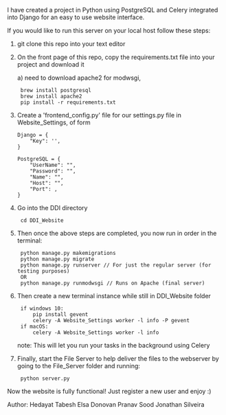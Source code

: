 I have created a project in Python using PostgreSQL and Celery integrated into Django for an easy to use website interface.

If you would like to run this server on your local host follow these steps:

1) git clone this repo into your text editor

2) On the front page of this repo, copy the requirements.txt file into your project and download it

      a) need to download apache2 for modwsgi, 
        
        brew install postgresql
        brew install apache2
        pip install -r requirements.txt 
               
3) Create a 'frontend_config.py' file for our settings.py file in Website_Settings, of form

       Django = {
           "Key": '',
       }

       PostgreSQL = {
           "UserName": "",
           "Password": "",
           "Name": "",
           "Host": "",
           "Port": ,
       }
        
4) Go into the DDI directory

        cd DDI_Website

5) Then once the above steps are completed, you now run in order in the terminal:

        python manage.py makemigrations
        python manage.py migrate
        python manage.py runserver // For just the regular server (for testing purposes)
        OR  
        python manage.py runmodwsgi // Runs on Apache (final server)

6) Then create a new terminal instance while still in DDI_Website folder

        if windows 10:
            pip install gevent 
            celery -A Website_Settings worker -l info -P gevent
        if macOS:
            celery -A Website_Settings worker -l info

    note: This will let you run your tasks in the background using Celery


7) Finally, start the File Server to help deliver the files to the webserver by going to the File_Server folder and running:

        python server.py

Now the website is fully functional!
Just register a new user and enjoy :)

Author:
Hedayat Tabesh
Elsa Donovan
Pranav Sood
Jonathan Silveira